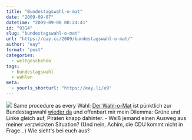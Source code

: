 ```yaml
---
title: "Bundestagswahl-o-mat"
date: "2009-09-07"
datetime: "2009-09-08 00:24:41"
id: "9314"
slug: "bundestagswahl-o-mat"
url: "https://eay.cc/2009/bundestagswahl-o-mat/"
author: "eay"
format: "post"
categories:
  - weltgeschehen
tags:
  - bundestagswahl
  - wahlen
meta:
  - yourls_shorturl: "https://eay.li/u9"
---
```


![](https://eay.cc/uploads/2009/bundestagswahlomat.gif) Same procedure as every Wahl: [Der Wahl-o-Mat](http://www.wahl-o-mat.de/bundestagswahl2009/) ist pünktlich zur Bundestagswahl [wieder da](//eay.cc/2009/europa-wahl-o-mat/) und offenbart mir mein Dilemma: Grüne und Linke gleich auf, Piraten knapp dahinter. - Weiß jemand einen Ausweg aus meiner verzwickten Situation? (Und nein, Achim, die CDU kommt nicht in Frage...) Wie sieht's bei euch aus?
